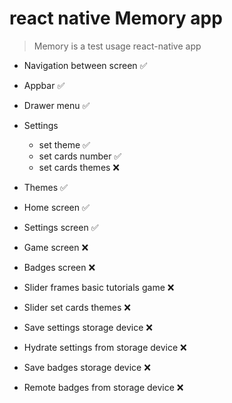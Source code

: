# react native Memory app

> Memory is a test usage react-native app

- Navigation between screen ✅
- Appbar ✅
- Drawer menu ✅
- Settings
  - set theme ✅
  - set cards number ✅
  - set cards themes ❌

- Themes ✅

- Home screen ✅
- Settings screen ✅
- Game screen ❌
- Badges screen ❌

- Slider frames basic tutorials game ❌
- Slider set cards themes ❌

- Save settings storage device ❌
- Hydrate settings from storage device ❌
- Save badges storage device ❌
- Remote badges from storage device ❌
